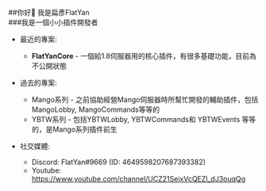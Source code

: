 ##你好👋 我是扁彥FlatYan  
###我是一個小小插件開發者  
  
* 最近的專案:  
  * **FlatYanCore** - 一個給1.8伺服器用的核心插件，有很多基礎功能，目前為不公開狀態  
  
* 過去的專案:  
  * Mango系列 - 之前協助經營Mango伺服器時所幫忙開發的輔助插件，包括MangoLobby, MangoCommands等等的  
  * YBTW系列 - 包括YBTWLobby, YBTWCommands和 YBTWEvents 等等的，是Mango系列插件前生  
  
* 社交媒體:  
  * Discord: FlatYan#9669 (ID: 4649598207687393382)  
  * Youtube: https://www.youtube.com/channel/UCZ21SejxVcQEZl_dJ3ouqQg  

<!--
**FlatYan/FlatYan** is a ✨ _special_ ✨ repository because its `README.md` (this file) appears on your GitHub profile.

Here are some ideas to get you started:

- 🔭 I’m currently working on ...
- 🌱 I’m currently learning ...
- 👯 I’m looking to collaborate on ...
- 🤔 I’m looking for help with ...
- 💬 Ask me about ...
- 📫 How to reach me: ...
- 😄 Pronouns: ...
- ⚡ Fun fact: ...
-->

